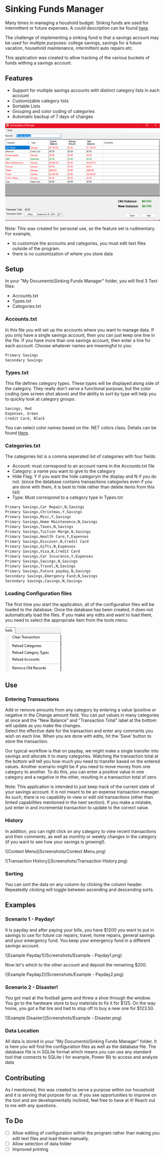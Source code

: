 # Sinking Funds Manager

Many times in managing a houshold budget.  Sinkng funds are used for intermittent or future expenses.  A could description can be found [here](https://www.ramseysolutions.com/saving/stop-the-panic-sinking-fund#:~:text=A%20sinking%20fund%20is%20a,use%20at%20a%20later%20date).

The challenge of implementing a sinking fund is that a savings account may be used for multiple purposes: college savings, savings for a future vacation, household maintenance, intermittent auto repairs etc.

This application was created to allow tracking of the various buckets of funds withing a savings account.

## Features
 - Support for multiple savings accounts with distinct category lists in each account
 - Customizable category lists
 - Sortable Lists
 - Grouping and color coding of categories
 - Automatic backup of 7 days of changes

 ![Overview](Screenshots/Overview.png)

 Note: This was created for personal use, so the feature set is rudimentary.  For example, 
 - to customize the accounts and categories, you must edit text files outside of the program.  
 - there is no customization of where you store data

 

## Setup
In your "My Documents\Sinking Funds Manager" folder, you will find 3 Text files:
- Accounts.txt
- Types.txt
- Categories.txt

### Accounts.txt
In this file you will set up the accounts where you want to manage data. If you only have a single savings account, 
then you can just keep one line in the file.  If you have more than one savings account, then enter a line for each account.
Choose whatever names are meaningful to you:

```
Primary Savings
Secondary Savings
```

### Types.txt
This file defines category types.  These types will be displayed along side of the category.  They really don't serve
a functional purpose, but the color coding (see screen shot above) and the ability to sort by type will help you to quickly look at category groups.

```
Savings, Red
Expenses, Green
Credit Card, Black
```

You can select color names based on the .NET colors class.  Details can be found [Here](https://learn.microsoft.com/en-us/dotnet/api/system.windows.media.colors?view=windowsdesktop-8.0).

### Categories.txt
The categories list is a comma seperated list of categories with four fields:
- Account: must correspond to an account name in the Accounts.txt file
- Category: a name you want to give to the category
- Hide Flag: Y if you want the hide categoryin the display and N if you do not. (since the database contains transactions
 categories even if you are done with them, it is best to hide rather than delete items from this list)
- Type: Must correspond to a category type in Types.txt

```
Primary Savings,Car Repair,N,Savings
Primary Savings,Christmas,Y,Savings
Primary Savings,Misc,Y,Savings
Primary Savings,Home Maintenance,N,Savings
Primary Savings,Taxes,N,Savings
Primary Savings,Tuition Marge,N,Savings
Primary Savings,Health Care,Y,Expenses
Primary Savings,Discover,N,Credit Card
Primary Savings,Gifts,N,Expenses
Primary Savings,Visa,N,Credit Card
Primary Savings,Car Insurance,Y,Expenses
Primary Savings,Savings,N,Savings
Primary Savings,Travel,N,Savings
Primary Savings,Future payday,N,Savings
Secondary Savings,Emergency Fund,N,Savings
Secondary Savings,Cavings,N,Savings
```

### Loading Configuration files
The first time you start the application, all of the configuration files will be loaded to the database.  Once the database 
has been created, it does not automatically load the files.  If you make any edits and want to load them, you need to select
the appropriate item from the tools menu:

![Tools](Screenshots/Tools.png)

## Use

### Entering Transactions

Add or remove amounts from any category by entering a value (positive or negative in the Change amount field.  You can put values
in many categories at once and the "New Balance" and "Transaction Total" label at the bottom will update as you make the changes.  
Select the effective date for the transaction and enter any comments you wish on each line.  When you are done with edits, hit the 'Save'
button to store the transaction.

Our typical workflow is that on payday, we might make a single transfer into savings and allocate it to many categories.
Watching the transaction total at the bottom will tell you how much you need to transfer based on the entered values.  Another
scenario might be if you need to move money from one category to another.  To do this, you can enter a positive value in one
category and a negative in the other, resulting in a transaction total of zero.

Note:  This application is intended to just keep track of the current state of your savings account.  It is not meant to be an
expense transaction manager.  As such, there is no capability to view or edit old transactions (other than limted capabilities mentioned
in the next section).  If you make a mistake, just enter in and incremental transaction to update to the correct value.

### History

In addition, you can right click on any category to view recent transactions and their comments, as well as monthly or weekly
changes in the category (if you want to see how your savings is growing!).

![Context Menu](Screenshots/Context Menu.png)


![Transaction History](Screenshots/Transaction History.png)

### Sorting

You can sort the data on any column by clicking the column header.  Repeatedly clicking will toggle between ascending and descending sorts.


## Examples

### Scenario 1 - Payday!
It is payday and after paying your bills, you have $1200 you want to put in savings to use for future car repairs, travel, home repairs, general savings 
and your emergency fund. You keep your emergency fund in a different savings account.

![Example   Payday1](Screenshots/Example - Payday1.png) 

Now let's which to the other account and deposit the remaining $200.

![Example   Payday2](Screenshots/Example - Payday2.png) 

### Scenario 2 - Disaster!

You got mad at the football game and threw a shoe through the window.  You go to the hardware store to buy materials to fix it for $125.
On the way home, you got a flat tire and had to stop off to buy a new one for $123.50.

![Example   Disaster](Screenshots/Example - Disaster.png) 



### Data Location

All data is stored in your "My Documents\Sinking Funds Manager" folder.  It is here you will find the configuration files as well as
the database file.  The database file is in SQLite format which means you can use any standard tool that connects to SQLite (
for example, Power BI) to access and analyze data

## Contributing

As I mentioned, this was created to serve a purpose within our household and it is serving that purpose for us.  If you 
see opportunities to improve on the tool and are developmentally inclined, feel free to have at it!  Reach out to me with any
questions.

## To Do
- [ ] Allow editing of configuration within the program rather than making you edit text files and load them manually.
- [ ] Allow selection of data folder
- [ ] Improved printing